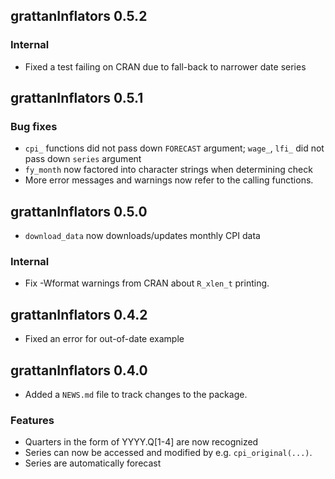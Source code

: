 ## grattanInflators 0.5.2

### Internal

* Fixed a test failing on CRAN due to fall-back to narrower date series

## grattanInflators 0.5.1

### Bug fixes
* `cpi_` functions did not pass down `FORECAST` argument; `wage_`, `lfi_` did not
  pass down `series` argument
* `fy_month` now factored into character strings when determining check
* More error messages and warnings now refer to the calling functions.

## grattanInflators 0.5.0

* `download_data` now downloads/updates monthly CPI data

### Internal
* Fix -Wformat warnings from CRAN about `R_xlen_t` printing.

## grattanInflators 0.4.2

* Fixed an error for out-of-date example

## grattanInflators 0.4.0

* Added a `NEWS.md` file to track changes to the package.

### Features

* Quarters in the form of YYYY.Q[1-4] are now recognized
* Series can now be accessed and modified by e.g. `cpi_original(...)`.
* Series are automatically forecast
